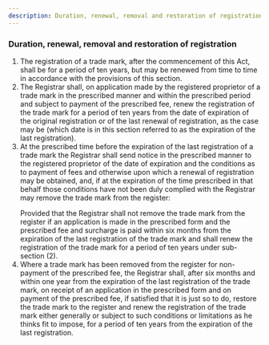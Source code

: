 ```yaml
---
description: Duration, renewal, removal and restoration of registration
---
```


### Duration, renewal, removal and restoration of registration

1. The registration of a trade mark, after the commencement of this Act, shall be for a period of ten years, but may be renewed from time to time in accordance with the provisions of this section.
2. The Registrar shall, on application made by the registered proprietor of a trade mark in the prescribed manner and within the prescribed period and subject to payment of the prescribed fee, renew the registration of the trade mark for a period of ten years from the date of expiration of the original registration or of the last renewal of registration, as the case may be (which date is in this section referred to as the expiration of the last registration).
3. At the prescribed time before the expiration of the last registration of a trade mark the Registrar shall send notice in the prescribed manner to the registered proprietor of the date of expiration and the conditions as to payment of fees and otherwise upon which a renewal of registration may be obtained, and, if at the expiration of the time prescribed in that behalf those conditions have not been duly complied with the Registrar may remove the trade mark from the register:</p>Provided that the Registrar shall not remove the trade mark from the register if an application is made in the prescribed form and the prescribed fee and surcharge is paid within six months from the expiration of the last registration of the trade mark and shall renew the registration of the trade mark for a period of ten years under sub-section (2).
4. Where a trade mark has been removed from the register for non-payment of the prescribed fee, the Registrar shall, after six months and within one year from the expiration of the last registration of the trade mark, on receipt of an application in the prescribed form and on payment of the prescribed fee, if satisfied that it is just so to do, restore the trade mark to the register and renew the registration of the trade mark either generally or subject to such conditions or limitations as he thinks fit to impose, for a period of ten years from the expiration of the last registration.
